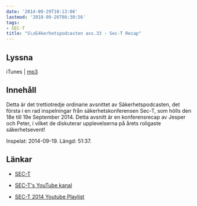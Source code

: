 ```yaml
---
date: '2014-09-29T10:13:06'
lastmod: '2018-09-26T08:30:56'
tags:
- SEC-T
title: "S\xE4kerhetspodcasten avs.33 - Sec-T Recap"
---
```

## Lyssna

iTunes \| [mp3](http://traffic.libsyn.com/sakerhetspodcasten/Sec-TRecap_mixdown.mp3)

## Innehåll

Detta är det trettiotredje ordinarie avsnittet av Säkerhetspodcasten, det första
i en rad inspelningar från säkerhetskonferensen Sec-T, som hölls den 18e till 19e
September 2014. Detta avsnitt är en konferensrecap av Jesper och Peter, i vilket
de diskuterar upplevelserna på årets roligaste säkerhetsevent!

Inspelat: 2014-09-19. Längd: 51:37.

## Länkar


* [SEC-T](https://www.sec-t.org/)

* [SEC-T\'s YouTube kanal](https://www.youtube.com/user/SECTDirector)

* [SEC-T 2014 Youtube Playlist](https://www.youtube.com/playlist?list=PLv84MTo7Io21NF0qJgDEHYYXC5GpVefba)




